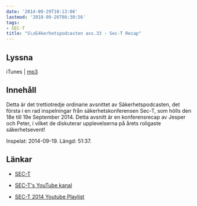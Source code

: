 ```yaml
---
date: '2014-09-29T10:13:06'
lastmod: '2018-09-26T08:30:56'
tags:
- SEC-T
title: "S\xE4kerhetspodcasten avs.33 - Sec-T Recap"
---
```

## Lyssna

iTunes \| [mp3](http://traffic.libsyn.com/sakerhetspodcasten/Sec-TRecap_mixdown.mp3)

## Innehåll

Detta är det trettiotredje ordinarie avsnittet av Säkerhetspodcasten, det första
i en rad inspelningar från säkerhetskonferensen Sec-T, som hölls den 18e till 19e
September 2014. Detta avsnitt är en konferensrecap av Jesper och Peter, i vilket
de diskuterar upplevelserna på årets roligaste säkerhetsevent!

Inspelat: 2014-09-19. Längd: 51:37.

## Länkar


* [SEC-T](https://www.sec-t.org/)

* [SEC-T\'s YouTube kanal](https://www.youtube.com/user/SECTDirector)

* [SEC-T 2014 Youtube Playlist](https://www.youtube.com/playlist?list=PLv84MTo7Io21NF0qJgDEHYYXC5GpVefba)




